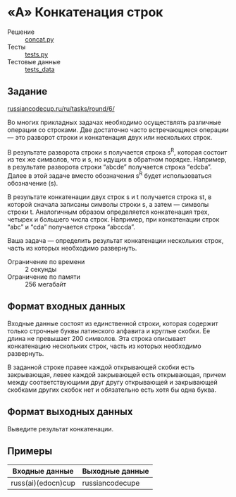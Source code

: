 # &laquo;A&raquo; Конкатенация строк 

<dl>
    <dt>Решение</dt>
    <dd>
        <a href="./concat.py">concat.py</a>
    </dd>
    <dt>Тесты</dt>
    <dd>
        <a href="./tests.py">tests.py</a>
    </dd>
    <dt>Тестовые данные</dt>
    <dd>
        <a href="./tests_data">tests_data</a>
    </dd>
</dl>


## Задание
[russiancodecup.ru/ru/tasks/round/6/](http://www.russiancodecup.ru/ru/tasks/round/6/)

Во многих прикладных задачах необходимо осуществлять различные операции
со строками. Две достаточно часто встречающиеся операции — это разворот
строки и конкатенация двух или нескольких строк.

В результате разворота строки s получается строка s<sup>R</sup>, которая
состоит из тех же символов, что и s, но идущих в обратном порядке. Например,
в результате разворота строки “abcde” получается строка “edcba”. Далее в этой
задаче вместо обозначения s<sup>R</sup> будет использоваться обозначение (s).

В результате конкатенации двух строк s и t получается строка st, в которой
сначала записаны символы строки s, а затем — символы строки t. Аналогичным
образом определяется конкатенация трех, четырех и большего числа строк.
Например, при конкатенации строк “abc” и “cda” получается строка “abccda”.

Ваша задача — определить результат конкатенации нескольких строк, часть
из которых необходимо развернуть.

<dl>
    <dt>Ограничение по времени</dt>
    <dd>2 секунды</dd>
    <dt>Ограничение по памяти</dt>
    <dd>256 мегабайт</dd>
</dl>

## Формат входных данных   
    
Входные данные состоят из единственной строки, которая содержит
только строчные буквы латинского алфавита и круглые скобки. Ее длина
не превышает 200 символов. Эта строка описывает конкатенацию нескольких
строк, часть из которых необходимо развернуть.

В заданной строке правее каждой открывающей скобки есть закрывающая,
левее каждой закрывающей есть открывающая, причем между соответствующими
друг другу открывающей и закрывающей скобками других скобок нет и обязательно
есть хотя бы одна буква.


## Формат выходных данных

Выведите результат конкатенации.


## Примеры

| Входные данные     | Выходные данные |  
| ---                | ---             |  
| russ(ai)(edocn)cup | russiancodecupe |   
